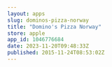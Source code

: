 ```yaml
---
layout: apps
slug: dominos-pizza-norway
title: "Domino's Pizza Norway"
store: apple
app_id: 1046776684
date: 2023-11-20T09:48:33Z
published: 2015-11-24T08:53:02Z
---
```

